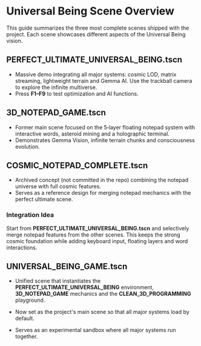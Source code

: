 # Universal Being Scene Overview

This guide summarizes the three most complete scenes shipped with the project. Each scene showcases different aspects of the Universal Being vision.

## PERFECT_ULTIMATE_UNIVERSAL_BEING.tscn
* Massive demo integrating all major systems: cosmic LOD, matrix streaming, lightweight terrain and Gemma AI. Use the trackball camera to explore the infinite multiverse.
* Press **F1–F9** to test optimization and AI functions.

## 3D_NOTEPAD_GAME.tscn
* Former main scene focused on the 5‑layer floating notepad system with interactive words, asteroid mining and a holographic terminal.
* Demonstrates Gemma Vision, infinite terrain chunks and consciousness evolution.

## COSMIC_NOTEPAD_COMPLETE.tscn
* Archived concept (not committed in the repo) combining the notepad universe with full cosmic features.
* Serves as a reference design for merging notepad mechanics with the perfect ultimate scene.

### Integration Idea
Start from **PERFECT_ULTIMATE_UNIVERSAL_BEING.tscn** and selectively merge notepad features from the other scenes. This keeps the strong cosmic foundation while adding keyboard input, floating layers and word interactions.

## UNIVERSAL_BEING_GAME.tscn
* Unified scene that instantiates the **PERFECT_ULTIMATE_UNIVERSAL_BEING** environment, **3D_NOTEPAD_GAME** mechanics and the **CLEAN_3D_PROGRAMMING** playground.

* Now set as the project's main scene so that all major systems load by default.

* Serves as an experimental sandbox where all major systems run together.
